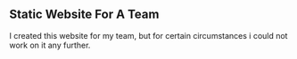 ## Static Website For A Team

I created this website for my team, but for certain circumstances i could not work on it any further. 